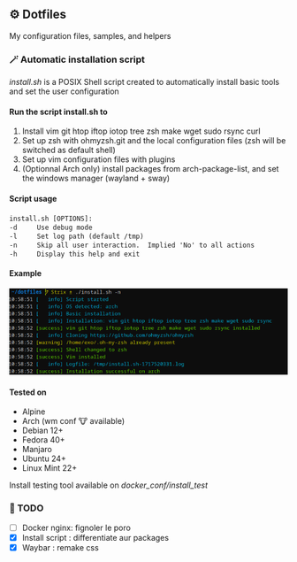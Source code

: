 ## ⚙️ Dotfiles
My configuration files, samples, and helpers

### 🪄 Automatic installation script

*install.sh* is a POSIX Shell script created to automatically install basic tools and set the user configuration

#### Run the script install.sh to
1. Install vim git htop iftop iotop tree zsh make wget sudo rsync curl
2. Set up zsh with ohmyzsh.git and the local configuration files (zsh will be switched as default shell)
3. Set up vim configuration files with plugins
4. (Optionnal Arch only) install packages from arch-package-list, and set the windows manager (wayland + sway)

#### Script usage
```
install.sh [OPTIONS]:
-d     Use debug mode
-l     Set log path (default /tmp)
-n     Skip all user interaction.  Implied 'No' to all actions
-h     Display this help and exit
```

#### Example
![script_execution_sample](sample.png)

#### Tested on
* Alpine
* Arch (wm conf 🐮 available)
* Debian 12+
* Fedora 40+
* Manjaro
* Ubuntu 24+
* Linux Mint 22+

Install testing tool available on *docker_conf/install_test*

### 📝 TODO
- [ ] Docker nginx: fignoler le poro
- [X] Install script : differentiate aur packages
- [X] Waybar : remake css
